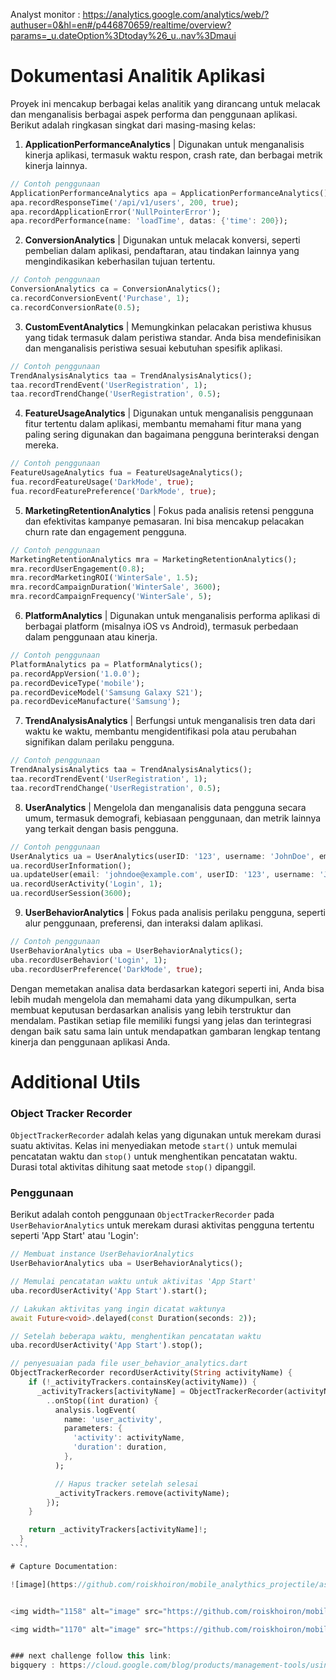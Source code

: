 Analyst monitor : https://analytics.google.com/analytics/web/?authuser=0&hl=en#/p446870659/realtime/overview?params=_u.dateOption%3Dtoday%26_u..nav%3Dmaui

# Dokumentasi Analitik Aplikasi

Proyek ini mencakup berbagai kelas analitik yang dirancang untuk melacak dan menganalisis berbagai aspek performa dan penggunaan aplikasi. Berikut adalah ringkasan singkat dari masing-masing kelas:

1. **ApplicationPerformanceAnalytics** | Digunakan untuk menganalisis kinerja aplikasi, termasuk waktu respon, crash rate, dan berbagai metrik kinerja lainnya.
```dart
// Contoh penggunaan
ApplicationPerformanceAnalytics apa = ApplicationPerformanceAnalytics();
apa.recordResponseTime('/api/v1/users', 200, true);
apa.recordApplicationError('NullPointerError');
apa.recordPerformance(name: 'loadTime', datas: {'time': 200});
```
2. **ConversionAnalytics** | Digunakan untuk melacak konversi, seperti pembelian dalam aplikasi, pendaftaran, atau tindakan lainnya yang mengindikasikan keberhasilan tujuan tertentu.
```dart
// Contoh penggunaan
ConversionAnalytics ca = ConversionAnalytics();
ca.recordConversionEvent('Purchase', 1);
ca.recordConversionRate(0.5);
```
3. **CustomEventAnalytics** | Memungkinkan pelacakan peristiwa khusus yang tidak termasuk dalam peristiwa standar. Anda bisa mendefinisikan dan menganalisis peristiwa sesuai kebutuhan spesifik aplikasi.
```dart
// Contoh penggunaan
TrendAnalysisAnalytics taa = TrendAnalysisAnalytics();
taa.recordTrendEvent('UserRegistration', 1);
taa.recordTrendChange('UserRegistration', 0.5);
```
4. **FeatureUsageAnalytics** | Digunakan untuk menganalisis penggunaan fitur tertentu dalam aplikasi, membantu memahami fitur mana yang paling sering digunakan dan bagaimana pengguna berinteraksi dengan mereka.
```dart
// Contoh penggunaan
FeatureUsageAnalytics fua = FeatureUsageAnalytics();
fua.recordFeatureUsage('DarkMode', true);
fua.recordFeaturePreference('DarkMode', true);
```
5. **MarketingRetentionAnalytics** | Fokus pada analisis retensi pengguna dan efektivitas kampanye pemasaran. Ini bisa mencakup pelacakan churn rate dan engagement pengguna.
```dart
// Contoh penggunaan
MarketingRetentionAnalytics mra = MarketingRetentionAnalytics();
mra.recordUserEngagement(0.8);
mra.recordMarketingROI('WinterSale', 1.5);
mra.recordCampaignDuration('WinterSale', 3600);
mra.recordCampaignFrequency('WinterSale', 5);
```
6. **PlatformAnalytics** | Digunakan untuk menganalisis performa aplikasi di berbagai platform (misalnya iOS vs Android), termasuk perbedaan dalam penggunaan atau kinerja.
```dart
// Contoh penggunaan
PlatformAnalytics pa = PlatformAnalytics();
pa.recordAppVersion('1.0.0');
pa.recordDeviceType('mobile');
pa.recordDeviceModel('Samsung Galaxy S21');
pa.recordDeviceManufacture('Samsung');
```
7. **TrendAnalysisAnalytics** | Berfungsi untuk menganalisis tren data dari waktu ke waktu, membantu mengidentifikasi pola atau perubahan signifikan dalam perilaku pengguna.
```dart
// Contoh penggunaan
TrendAnalysisAnalytics taa = TrendAnalysisAnalytics();
taa.recordTrendEvent('UserRegistration', 1);
taa.recordTrendChange('UserRegistration', 0.5);
```
8. **UserAnalytics** | Mengelola dan menganalisis data pengguna secara umum, termasuk demografi, kebiasaan penggunaan, dan metrik lainnya yang terkait dengan basis pengguna.
```dart
// Contoh penggunaan
UserAnalytics ua = UserAnalytics(userID: '123', username: 'JohnDoe', email: 'johndoe@example.com');
ua.recordUserInformation();
ua.updateUser(email: 'johndoe@example.com', userID: '123', username: 'JohnDoe');
ua.recordUserActivity('Login', 1);
ua.recordUserSession(3600);
```
9. **UserBehaviorAnalytics** | Fokus pada analisis perilaku pengguna, seperti alur penggunaan, preferensi, dan interaksi dalam aplikasi.
```dart
// Contoh penggunaan
UserBehaviorAnalytics uba = UserBehaviorAnalytics();
uba.recordUserBehavior('Login', 1);
uba.recordUserPreference('DarkMode', true);
```
Dengan memetakan analisa data berdasarkan kategori seperti ini, Anda bisa lebih mudah mengelola dan memahami data yang dikumpulkan, serta membuat keputusan berdasarkan analisis yang lebih terstruktur dan mendalam. Pastikan setiap file memiliki fungsi yang jelas dan terintegrasi dengan baik satu sama lain untuk mendapatkan gambaran lengkap tentang kinerja dan penggunaan aplikasi Anda.

# Additional Utils
### Object Tracker Recorder

`ObjectTrackerRecorder` adalah kelas yang digunakan untuk merekam durasi suatu aktivitas. Kelas ini menyediakan metode `start()` untuk memulai pencatatan waktu dan `stop()` untuk menghentikan pencatatan waktu. Durasi total aktivitas dihitung saat metode `stop()` dipanggil.

### Penggunaan

Berikut adalah contoh penggunaan `ObjectTrackerRecorder` pada  `UserBehaviorAnalytics` untuk merekam durasi aktivitas pengguna tertentu seperti 'App Start' atau 'Login':

```dart
// Membuat instance UserBehaviorAnalytics
UserBehaviorAnalytics uba = UserBehaviorAnalytics();

// Memulai pencatatan waktu untuk aktivitas 'App Start'
uba.recordUserActivity('App Start').start();

// Lakukan aktivitas yang ingin dicatat waktunya
await Future<void>.delayed(const Duration(seconds: 2));

// Setelah beberapa waktu, menghentikan pencatatan waktu
uba.recordUserActivity('App Start').stop();
```

```dart
// penyesuaian pada file user_behavior_analytics.dart
ObjectTrackerRecorder recordUserActivity(String activityName) {
    if (!_activityTrackers.containsKey(activityName)) {
      _activityTrackers[activityName] = ObjectTrackerRecorder(activityName)
        ..onStop((int duration) {
          analysis.logEvent(
            name: 'user_activity',
            parameters: {
              'activity': activityName,
              'duration': duration,
            },
          );

          // Hapus tracker setelah selesai
          _activityTrackers.remove(activityName);
        });
    }

    return _activityTrackers[activityName]!;
  }
```'

# Capture Documentation:

![image](https://github.com/roiskhoiron/mobile_analythics_projectile/assets/28525341/23aeb8cd-c363-43fc-a6fc-92b4f3afde86)


<img width="1158" alt="image" src="https://github.com/roiskhoiron/mobile_analythics_projectile/assets/28525341/50248d50-3955-49db-9157-4b7b0e9d7fec">

<img width="1170" alt="image" src="https://github.com/roiskhoiron/mobile_analythics_projectile/assets/28525341/6762592b-0ac3-4f0c-b6e0-a864b3930398">


### next challenge follow this link:
bigquery : https://cloud.google.com/blog/products/management-tools/using-bigquery-and-firebase-analytics-to-understand-your-mobile-app

